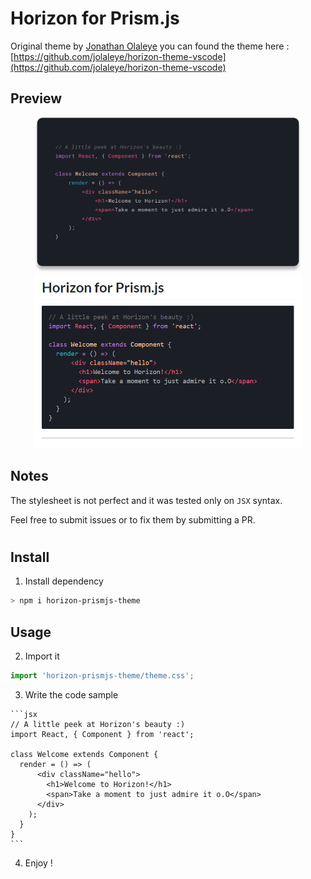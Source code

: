 # Horizon for Prism.js

Original theme by [Jonathan Olaleye](https://github.com/jolaleye/) you can found the theme here : [https://github.com/jolaleye/horizon-theme-vscode](https://github.com/jolaleye/horizon-theme-vscode)

## Preview

<p align="center">
  <img src="./.github/original.png" alt="Original" width="430">
  <img src="./.github/prism.png" alt="Prism" width="430">
</p>

## Notes

The stylesheet is not perfect and it was tested only on `JSX` syntax.

Feel free to submit issues or to fix them by submitting a PR.


# 
## Install

1. Install dependency
```bash
> npm i horizon-prismjs-theme
```


## Usage

2. Import it
```js
import 'horizon-prismjs-theme/theme.css';
```

3. Write the code sample
````
```jsx
// A little peek at Horizon's beauty :)
import React, { Component } from 'react';

class Welcome extends Component {
  render = () => (
      <div className="hello">
        <h1>Welcome to Horizon!</h1>
        <span>Take a moment to just admire it o.O</span>
      </div>
    );
  }
}
```
````

4. Enjoy !